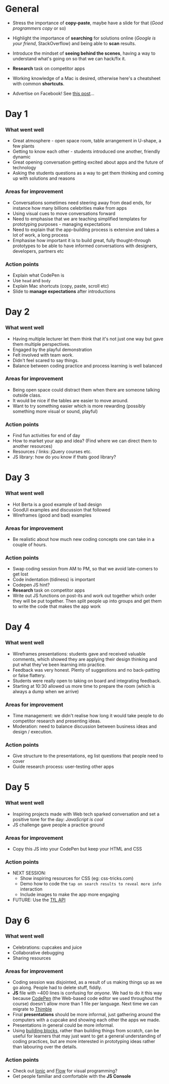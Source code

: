 # General

* Stress the importance of **copy-paste**, maybe have a slide for that (*Good programmers copy* or so)

* Highlight the importance of **searching** for solutions online (*Google is your friend*, StackOverflow) and being able to **scan** results.

* Introduce the mindset of **seeing behind the scenes**, having a way to understand what's going on so that we can hack/fix it.

* **Research** task on competitor apps

* Working knowledge of a Mac is desired, otherwise here's a cheatsheet with common **shortcuts**.

* Advertise on Facebook! See [this post](https://www.facebook.com/baddeo/posts/10153016996871222)...


# Day 1

### What went well

* Great atmosphere - open space room, table arrangement in U-shape, a few plants
* Getting to know each other - students introduced one another, friendly dynamic
* Great opening conversation getting excited about apps and the future of technology
* Asking the students questions as a way to get them thinking and coming up with solutions and reasons

### Areas for improvement

* Conversations sometimes need steering away from dead ends, for instance how many billions celebrities make from apps
* Using visual cues to move conversations forward
* Need to emphasise that we are teaching simplified templates for prototyping purposes - managing expectations
* Need to explain that the app-building process is extensive and takes a lot of work, a long process
* Emphasise how important it is to build great, fully thought-through prototypes to be able to have informed conversations with designers, developers, partners etc

### Action points

* Explain what CodePen is
* Use `head` and `body`
* Explain Mac shortcuts (copy, paste, scroll etc)
* Slide to **manage expectations** after introductions


# Day 2

### What went well

* Having multiple lecturer let them think that it's not just one way but gave them multiple perspectives.
* Engaged by the playful demonstration
* Felt involved with team work.
* Didn't feel scared to say things.
* Balance between coding practice and process learning is well balanced


### Areas for improvement

* Being open space could distract them when there are someone talking outside class.
* It would be nice if the tables are easier to move around.
* Want to try something easier which is more rewarding (possibly something more visual or sound, playful)

### Action points

* Find fun activities for end of day
* How to market your app and idea? (Find where we can direct them to another resources)
* Resources / links: jQuery courses etc.
* JS library: how do you know if thats good library?


# Day 3

### What went well

* Hot Berta is a good example of bad design
* GoodUI examples and discussion that followed
* Wireframes (good and bad) examples

### Areas for improvement

* Be realistic about how much new coding concepts one can take in a couple of hours.

### Action points

* Swap coding session from AM to PM, so that we avoid late-comers to get lost
* Code indentation (tidiness) is important
* Codepen JS hint?
* **Research** task on competitor apps
* Write out JS functions on post-its and work out together which order they will be put together. Then split people up into groups and get them to write the code that makes the app work


# Day 4

### What went well

* Wireframes presentations: students gave and received valuable comments, which showed they are applying their design thinking and put what they've been learning into practice.
* Feedback was very honest. Plenty of suggestions and no back-patting or false flattery.
* Students were really open to taking on board and integrating feedback.
* Starting at 10:30 allowed us more time to prepare the room (which is always a dump when we arrive)

### Areas for improvement

* Time management: we didn't realise how long it would take people to do competitor research and presenting ideas.
* Moderation: need to balance discussion between business ideas and design / execution.

### Action points

* Give structure to the presentations, eg list questions that people need to cover
* Guide research process: user-testing other apps


# Day 5

### What went well

* Inspiring projects made with Web tech sparked conversation and set a positive tone for the day: *JavaScript is cool* 
* JS challenge gave people a practice ground

### Areas for improvement

* Copy this JS into your CodePen but keep your HTML and CSS

### Action points

* NEXT SESSION:
	* Show inspiring resources for CSS (eg: css-tricks.com)
	* Demo how to code the `tap on search results to reveal more info` interaction
	* Include images to make the app more engaging
* FUTURE: Use the [TfL API](https://api-portal.tfl.gov.uk/docs)


# Day 6

### What went well

* Celebrations: cupcakes and juice
* Collaborative debugging
* Sharing resources

### Areas for improvement

* Coding session was disjointed, as a result of us making things up as we go along. People had to delete stuff, fiddly.
* **JS** file with ~400 lines is confusing for *anyone*. We had to do it this way because [CodePen](https://codepen.io) (the Web-based code editor we used throughout the course) doesn't allow  more than 1 file per language. Next time we can migrate to [Thimble](https://thimble.mozilla.org)
* Final **presentations** should be more informal, just gathering around the computers with a cupcake and showing each other the apps we made.
* Presentations in general could be more informal.
* Using [building blocks](http://zurb.com/building-blocks), rather than building things from scratch, can be useful for learners that may just want to get a general understanding of  coding practices, but are more interested in prototyping ideas rather than labouring over the details.

### Action points

* Check out [Ionic](https://creator.ionic.io) and [Flow](https://flowhub.io/) for visual programming?
* Get people familiar and comfortable with the **JS Console**




<!--
### What went well
### Areas for improvement
### Action points
-->


